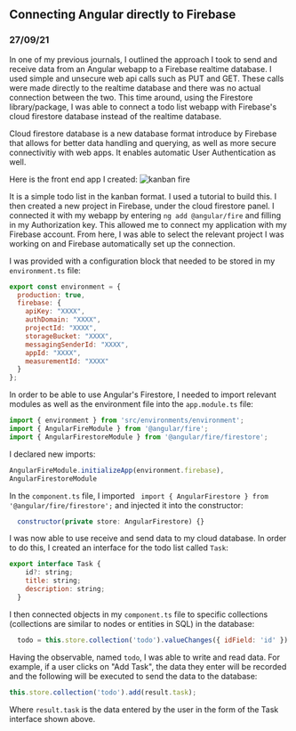## Connecting Angular directly to Firebase
### 27/09/21

In one of my previous journals, I outlined the approach I took to send and receive data from an Angular webapp to a Firebase realtime database. I used simple and unsecure web api calls such as PUT and GET. These calls were made directly to the realtime database and there was no actual connection between the two. This time around, using the Firestore library/package, I was able to connect a todo list webapp with Firebase's cloud firestore database instead of the realtime database.

Cloud firestore database is a new database format introduce by Firebase that allows for better data handling and querying, as well as more secure connectivitiy with web apps. It enables automatic User Authentication as well. 

Here is the front end app I created: ![kanban fire]()

It is a simple todo list in the kanban format. I used a tutorial to build this. I then created a new project in Firebase, under the cloud firestore panel. I connected it with my webapp by entering ```ng add @angular/fire``` and filling in my Authorization key. This allowed me to connect my application with my Firebase account. From here, I was able to select the relevant project I was working on and Firebase automatically set up the connection. 

I was provided with a configuration block that needed to be stored in my ```environment.ts``` file:
```js
export const environment = {
  production: true,
  firebase: {
    apiKey: "XXXX",
    authDomain: "XXXX",
    projectId: "XXXX",
    storageBucket: "XXXX",
    messagingSenderId: "XXXX",
    appId: "XXXX",
    measurementId: "XXXX"
  }
};
```

In order to be able to use Angular's Firestore, I needed to import relevant modules as well as the environment file into the ```app.module.ts``` file: 

```js
import { environment } from 'src/environments/environment';
import { AngularFireModule } from '@angular/fire';
import { AngularFirestoreModule } from '@angular/fire/firestore';
```

I declared new imports: 
```js
AngularFireModule.initializeApp(environment.firebase),
AngularFirestoreModule
```

In the ```component.ts``` file, I imported ``` import { AngularFirestore } from '@angular/fire/firestore';``` and injected it into the constructor:

```js
  constructor(private store: AngularFirestore) {}
```

I was now able to use receive and send data to my cloud database. 
In order to do this, I created an interface for the todo list called ```Task```: 

```js
export interface Task {
    id?: string;
    title: string;
    description: string;
  }
```

I then connected objects in my ```component.ts``` file to specific collections (collections are similar to nodes or entities in SQL) in the database:

```js
  todo = this.store.collection('todo').valueChanges({ idField: 'id' }) as Observable<Task[]>;
```

Having the observable, named ```todo```, I was able to write and read data. For example, if a user clicks on "Add Task", the data they enter will be recorded and the following will be executed to send the data to the database: 

```js
this.store.collection('todo').add(result.task);
```

Where ```result.task``` is the data entered by the user in the form of the Task interface shown above. 
